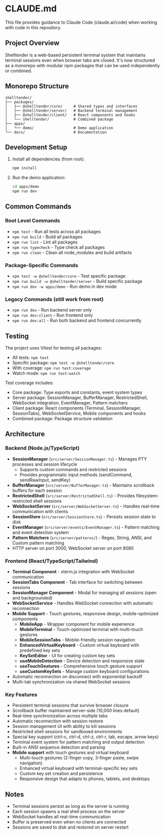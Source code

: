 # CLAUDE.md

This file provides guidance to Claude Code (claude.ai/code) when working with code in this repository.

## Project Overview

Shelltender is a web-based persistent terminal system that maintains terminal sessions even when browser tabs are closed. It's now structured as a monorepo with modular npm packages that can be used independently or combined.

## Monorepo Structure

```
shelltender/
├── packages/
│   ├── @shelltender/core/     # Shared types and interfaces
│   ├── @shelltender/server/   # Backend terminal management
│   ├── @shelltender/client/   # React components and hooks
│   └── shelltender/           # Combined package
├── apps/
│   └── demo/                  # Demo application
└── docs/                      # Documentation
```

## Development Setup

1. Install all dependencies (from root):
   ```bash
   npm install
   ```

2. Run the demo application:
   ```bash
   cd apps/demo
   npm run dev
   ```

## Common Commands

### Root Level Commands
- `npm test` - Run all tests across all packages
- `npm run build` - Build all packages
- `npm run lint` - Lint all packages
- `npm run typecheck` - Type check all packages
- `npm run clean` - Clean all node_modules and build artifacts

### Package-Specific Commands
- `npm test -w @shelltender/core` - Test specific package
- `npm run build -w @shelltender/server` - Build specific package
- `npm run dev -w apps/demo` - Run demo in dev mode

### Legacy Commands (still work from root)
- `npm run dev` - Run backend server only
- `npm run dev:client` - Run frontend only  
- `npm run dev:all` - Run both backend and frontend concurrently

## Testing

The project uses Vitest for testing all packages:

- All tests: `npm test`
- Specific package: `npm test -w @shelltender/core`
- With coverage: `npm run test:coverage`
- Watch mode: `npm run test:watch`

Test coverage includes:
- Core package: Type exports and constants, event system types
- Server package: SessionManager, BufferManager, RestrictedShell, WebSocket integration, EventManager, Pattern matchers
- Client package: React components (Terminal, SessionManager, SessionTabs), WebSocketService, Mobile components and hooks
- Combined package: Package structure validation

## Architecture

### Backend (Node.js/TypeScript)
- **SessionManager** (`src/server/SessionManager.ts`) - Manages PTY processes and session lifecycle
  - Supports custom commands and restricted sessions
  - Provides programmatic input methods (sendCommand, sendRawInput, sendKey)
- **BufferManager** (`src/server/BufferManager.ts`) - Maintains scrollback buffers for each session
- **RestrictedShell** (`src/server/RestrictedShell.ts`) - Provides filesystem-restricted shell sessions
- **WebSocketServer** (`src/server/WebSocketServer.ts`) - Handles real-time communication with clients
- **SessionStore** (`src/server/SessionStore.ts`) - Persists session state to disk
- **EventManager** (`src/server/events/EventManager.ts`) - Pattern matching and event detection system
- **Pattern Matchers** (`src/server/patterns/`) - Regex, String, ANSI, and Custom pattern matching
- HTTP server on port 3000, WebSocket server on port 8080

### Frontend (React/TypeScript/Tailwind)
- **Terminal Component** - xterm.js integration with WebSocket communication
- **SessionTabs Component** - Tab interface for switching between sessions
- **SessionManager Component** - Modal for managing all sessions (open and backgrounded)
- **WebSocketService** - Handles WebSocket connection with automatic reconnection
- **Mobile Support** - Touch gestures, responsive design, mobile-optimized components
  - **MobileApp** - Wrapper component for mobile experience
  - **MobileTerminal** - Touch-optimized terminal with multi-touch gestures
  - **MobileSessionTabs** - Mobile-friendly session navigation
  - **EnhancedVirtualKeyboard** - Custom virtual keyboard with predefined key sets
  - **KeySetEditor** - UI for creating custom key sets
  - **useMobileDetection** - Device detection and responsive state
  - **useTouchGestures** - Comprehensive touch gesture support
  - **useCustomKeySets** - Manage custom keyboard configurations
- Automatic reconnection on disconnect with exponential backoff
- Multi-tab synchronization via shared WebSocket sessions

### Key Features
- Persistent terminal sessions that survive browser closure
- Scrollback buffer maintained server-side (10,000 lines default)
- Real-time synchronization across multiple tabs
- Automatic reconnection with session restore
- Session management UI with ability to kill sessions
- Restricted shell sessions for sandboxed environments
- Special key support (ctrl-c, ctrl-d, ctrl-z, ctrl-r, tab, escape, arrow keys)
- Terminal event system for pattern matching and output detection
- Built-in ANSI sequence detection and parsing
- **Mobile support** with touch gestures and virtual keyboard
  - Multi-touch gestures (2-finger copy, 3-finger paste, swipe navigation)
  - Enhanced virtual keyboard with terminal-specific key sets
  - Custom key set creation and persistence
  - Responsive design that adapts to phones, tablets, and desktops

## Notes

- Terminal sessions persist as long as the server is running
- Each session spawns a real shell process on the server
- WebSocket handles all real-time communication
- Buffer is preserved even when no clients are connected
- Sessions are saved to disk and restored on server restart